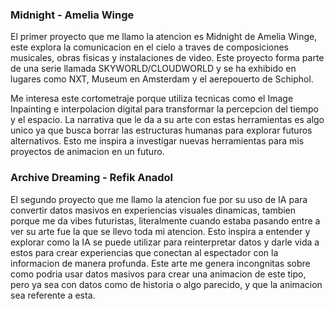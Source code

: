 ### Midnight - Amelia Winge

El primer proyecto que me llamo la atencion es Midnight de Amelia Winge, este explora la comunicacion en el cielo a traves de composiciones musicales, obras fisicas y instalaciones de video. Este proyecto forma parte de una serie llamada SKYWORLD/CLOUDWORLD y se ha exhibido en lugares como NXT, Museum en Amsterdam y el aerepouerto de Schiphol.

Me interesa este cortometraje porque utiliza tecnicas como el Image Inpainting e interpolacion digital para transformar la percepcion del tiempo y el espacio. La narrativa que le da a su arte con estas herramientas es algo unico ya que busca borrar las estructuras humanas para explorar futuros alternativos. Esto me inspira a investigar nuevas herramientas para mis proyectos de animacion en un futuro.

### Archive Dreaming - Refik Anadol

El segundo proyecto que me llamo la atencion fue por su uso de IA para convertir datos masivos en experiencias visuales dinamicas, tambien porque me da vibes futuristas, literalmente cuando estaba pasando entre a ver su arte fue la que se llevo toda mi atencion. Esto inspira a entender y explorar como la IA se puede utilizar para reinterpretar datos y darle vida a estos para crear experiencias que conectan al espectador con la informacion de manera profunda.
Este arte me genera incongnitas sobre como podria usar datos masivos para crear una animacion de este tipo, pero ya sea con datos como de historia o algo parecido, y que la animacion sea referente a esta.
